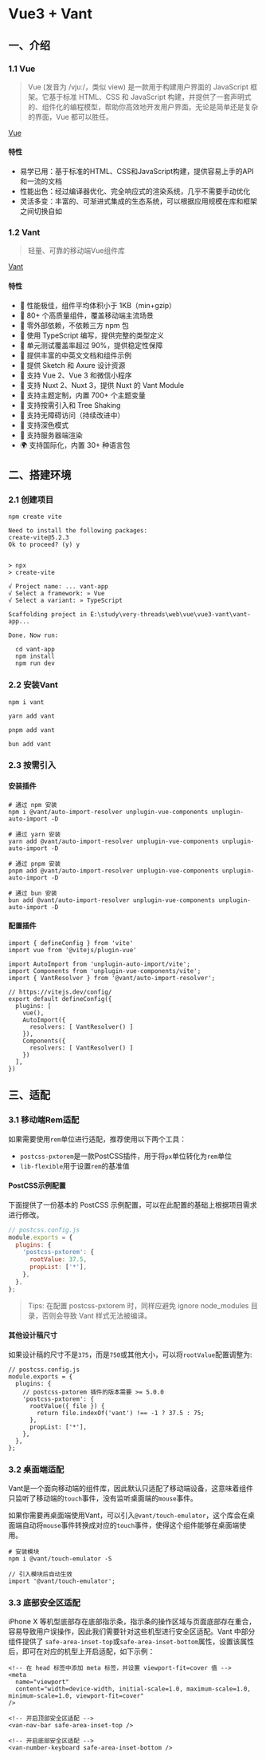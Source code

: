 
# Vue3 + Vant

## 一、介绍

### 1.1 Vue
> Vue (发音为 /vjuː/，类似 view) 是一款用于构建用户界面的 JavaScript 框架。它基于标准 HTML、CSS 和 JavaScript 构建，并提供了一套声明式的、组件化的编程模型，帮助你高效地开发用户界面。无论是简单还是复杂的界面，Vue 都可以胜任。

[Vue](https://cn.vuejs.org/guide/introduction.html)

#### 特性

+ 易学已用：基于标准的HTML、CSS和JavaScript构建，提供容易上手的API和一流的文档
+ 性能出色：经过编译器优化、完全响应式的渲染系统，几乎不需要手动优化
+ 灵活多变：丰富的、可渐进式集成的生态系统，可以根据应用规模在库和框架之间切换自如

### 1.2 Vant

> 轻量、可靠的移动端Vue组件库

[Vant](https://vant-ui.github.io/vant/#/zh-CN/quickstart)

#### 特性

+ 🚀 性能极佳，组件平均体积小于 1KB（min+gzip）
+ 🚀 80+ 个高质量组件，覆盖移动端主流场景
+ 🚀 零外部依赖，不依赖三方 npm 包
+ 💪 使用 TypeScript 编写，提供完整的类型定义
+ 💪 单元测试覆盖率超过 90%，提供稳定性保障
+ 📖 提供丰富的中英文文档和组件示例
+ 📖 提供 Sketch 和 Axure 设计资源
+ 🍭 支持 Vue 2、Vue 3 和微信小程序
+ 🍭 支持 Nuxt 2、Nuxt 3，提供 Nuxt 的 Vant Module
+ 🍭 支持主题定制，内置 700+ 个主题变量
+ 🍭 支持按需引入和 Tree Shaking
+ 🍭 支持无障碍访问（持续改进中）
+ 🍭 支持深色模式
+ 🍭 支持服务器端渲染
+ 🌍 支持国际化，内置 30+ 种语言包

## 二、搭建环境

### 2.1 创建项目

```
npm create vite
```

```
Need to install the following packages:
create-vite@5.2.3
Ok to proceed? (y) y


> npx
> create-vite

√ Project name: ... vant-app
√ Select a framework: » Vue
√ Select a variant: » TypeScript

Scaffolding project in E:\study\very-threads\web\vue\vue3-vant\vant-app...

Done. Now run:

  cd vant-app
  npm install
  npm run dev
```

### 2.2 安装Vant

```
npm i vant
```

```
yarn add vant
```

```
pnpm add vant
```

```
bun add vant
```


### 2.3 按需引入

#### 安装插件
```
# 通过 npm 安装
npm i @vant/auto-import-resolver unplugin-vue-components unplugin-auto-import -D

# 通过 yarn 安装
yarn add @vant/auto-import-resolver unplugin-vue-components unplugin-auto-import -D

# 通过 pnpm 安装
pnpm add @vant/auto-import-resolver unplugin-vue-components unplugin-auto-import -D

# 通过 bun 安装
bun add @vant/auto-import-resolver unplugin-vue-components unplugin-auto-import -D

```

#### 配置插件

```
import { defineConfig } from 'vite'
import vue from '@vitejs/plugin-vue'

import AutoImport from 'unplugin-auto-import/vite';
import Components from 'unplugin-vue-components/vite';
import { VantResolver } from '@vant/auto-import-resolver';

// https://vitejs.dev/config/
export default defineConfig({
  plugins: [
    vue(),
    AutoImport({
      resolvers: [ VantResolver() ]
    }),
    Components({
      resolvers: [ VantResolver() ]
    })
  ],
})

```

## 三、适配

### 3.1 移动端Rem适配
如果需要使用`rem`单位进行适配，推荐使用以下两个工具：
+ `postcss-pxtorem`是一款PostCSS插件，用于将`px`单位转化为`rem`单位
+ `lib-flexible`用于设置`rem`的基准值

#### PostCSS示例配置
下面提供了一份基本的 PostCSS 示例配置，可以在此配置的基础上根据项目需求进行修改。
```javascript
// postcss.config.js
module.exports = {
  plugins: {
    'postcss-pxtorem': {
      rootValue: 37.5,
      propList: ['*'],
    },
  },
};

```

> Tips: 在配置 postcss-pxtorem 时，同样应避免 ignore node_modules 目录，否则会导致 Vant 样式无法被编译。

#### 其他设计稿尺寸
如果设计稿的尺寸不是`375`，而是`750`或其他大小，可以将`rootValue`配置调整为:
```
// postcss.config.js
module.exports = {
  plugins: {
    // postcss-pxtorem 插件的版本需要 >= 5.0.0
    'postcss-pxtorem': {
      rootValue({ file }) {
        return file.indexOf('vant') !== -1 ? 37.5 : 75;
      },
      propList: ['*'],
    },
  },
};
```

### 3.2 桌面端适配
Vant是一个面向移动端的组件库，因此默认只适配了移动端设备，这意味着组件只监听了移动端的`touch`事件，没有监听桌面端的`mouse`事件。

如果你需要再桌面端使用Vant，可以引入`@vant/touch-emulator`，这个库会在桌面端自动将`mouse`事件转换成对应的`touch`事件，使得这个组件能够在桌面端使用。

```
# 安装模块
npm i @vant/touch-emulator -S
```

```
// 引入模块后自动生效
import '@vant/touch-emulator';
```

### 3.3 底部安全区适配
iPhone X 等机型底部存在底部指示条，指示条的操作区域与页面底部存在重合，容易导致用户误操作，因此我们需要针对这些机型进行安全区适配。Vant 中部分组件提供了 `safe-area-inset-top`或`safe-area-inset-bottom`属性，设置该属性后，即可在对应的机型上开启适配，如下示例：
```
<!-- 在 head 标签中添加 meta 标签，并设置 viewport-fit=cover 值 -->
<meta
  name="viewport"
  content="width=device-width, initial-scale=1.0, maximum-scale=1.0, minimum-scale=1.0, viewport-fit=cover"
/>

<!-- 开启顶部安全区适配 -->
<van-nav-bar safe-area-inset-top />

<!-- 开启底部安全区适配 -->
<van-number-keyboard safe-area-inset-bottom />
```